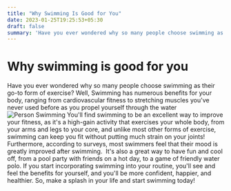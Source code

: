 ```yaml
---
title: "Why Swimming Is Good for You"
date: 2023-01-25T19:25:53+05:30
draft: false
summary: 'Have you ever wondered why so many people choose swimming as their go to form of exercise?'
---
```

# Why swimming is good for you
Have you ever wondered why so many people choose swimming as their go-to form of exercise?
Well, Swimming has numerous benefits for your body, ranging from cardiovascular fitness to stretching muscles you've never used before as you propel yourself through the water
![Person Swimming](https://images.pexels.com/photos/711187/pexels-photo-711187.jpeg?auto=compress&cs=tinysrgb&w=1260&h=750&dpr=1)
You'll find swimming to be an excellent way to improve your fitness, as it's a high-gain activity that exercises your whole body, from your arms and legs to your core, and unlike most other forms of exercise, swimming can keep you fit without putting much strain on your joints!
Furthermore, according to surveys, most swimmers feel that their mood is greatly improved after swimming. 
It's also a great way to have fun and cool off, from a pool party with friends on a hot day, to a game of friendly water polo.
If you start incorporating swimming into your routine, you'll see and feel the benefits for yourself, and you'll be more confident, happier, and healthier.
So, make a splash in your life and start swimming today!